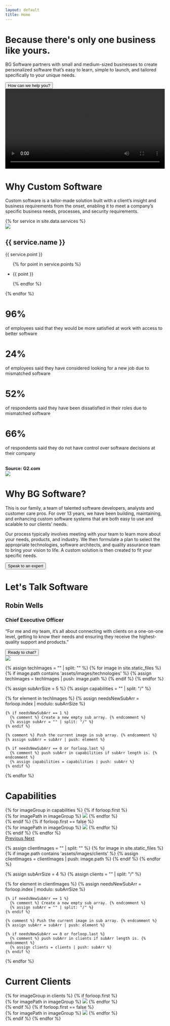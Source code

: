 ```yaml
---
layout: default
title: Home
---
```




<div class="container-fluid px-0 overflow-hidden">

  <div
    id="headline"
    class="d-flex flex-column align-items-center justify-content-center min-height-100vh"
  >
    <div class="headline__content">
      <div class="headline__left text-right">
        <h1 class="headline__title text-right font-italic color-white"
          >Because there's only one business like yours.
        </h1>
        <p
          class="text-right font-weight-light color-white font-size-md"
          data-aos="fade-right"
          data-aos-duration="3000"
        >
          BG Software partners with small and medium-sized businesses to create personalized software that’s easy to learn, simple to launch, and tailored specifically to your unique needs.
        </p>
        <div
          class="px-1"
          data-aos="fade-right"
          data-aos-duration="3000"
        >
          <button class="btn cta-button-tertiary font-weight-light">
            How can we help you?
          </button>
        </div>
      </div>
      <div
        class="headline__right video-wrap"
        data-aos="fade-right"
        data-aos-duration="3000"
      >
        <div class="video-container">
          <video width="100%" height="auto" controls>
            <source src="{{site.baseurl}}/assets/videos/explainer.mp4" type="video/mp4">
          Your browser does not support the video tag.
          </video>
        </div>
      </div>
    </div>
  </div>



  <!---  Custom Software. --->
  <div id="custom-software" class="bg-color-blue py-5">
    <div
      class="opener w-100"
      data-aos="fade-right"
      data-aos-offset="200"
    >
      <h1 class="text-center color-white mb-0">Why Custom Software</h1>
    </div>
    <div
      class="d-flex justify-content-center"
      data-aos="fade-right"
      data-aos-offset="200"
    >
      <p class="custom-software__text color-white text-center pt-5 font-weight-lighter font-size-md line-height-2">
        Custom software is a tailor-made solution built with a client’s insight and business
        requirements from the onset, enabling it to meet a company’s specific business
        needs, processes, and security requirements.
      </p>
    </div>
  </div>



  <!--- Services. --->
  <div id="services" class="py-4">
    <div class="d-flex align-items-center flex-column">
      <div class="services__cards d-flex justify-content-center m-0">
        {% for service in site.data.services %}
          <div
            class="services__card ml-3 mr-3 mb-3"
            data-aos="fade-right"
            data-aos-offset="200"
          >
            <div class="card-body px-1">
              <img
                src="{{site.baseurl}}/assets/images/services/{{ forloop.index }}.png"
                class="mx-auto d-block w-75 max-width-7rem pb-4"
              >
              <h2 class="services__card-title card-title text-center">{{ service.name }}</h2>
              <div class="services__card-content font-size-md">
                <p class="font-weight-lighter line-height-2">
                  {{ service.point }}
                </p>
                <ul class="services__card-points pt-3">
                {% for point in service.points %}
                  <li class="card-text"><p class="font-weight-lighter">{{ point }}</p></li>
                {% endfor %}
                </ul>
              </div>
            </div>
          </div>
        {% endfor %}
      </div>
    </div>
  </div>


  <!--- Survey. --->
  <div id="survey" class="py-4 bg-color-blue">
    <div class="survey__groups d-flex justify-content-center align-items-center color-white mx-auto">
      <div class="survey__group d-flex">
        <div
          class="survey__card card-body text-center"
          data-aos="fade-right"
          data-aos-offset="200"
        >
          <i class="fa fa-heart-o fa-3x color-white" aria-hidden="true"></i>
          <h1 class="card-title text-center font-size-4">96%</h1>
          <p class="font-size-md line-height-2">of employees said that they would be more satisfied at work with access to better software</p>
        </div>
        <div
          class="survey__card card-body text-center"
          data-aos="fade-right"
          data-aos-offset="200"
        >
          <i class="fa fa-eye fa-3x color-white" aria-hidden="true"></i>
          <h1 class="card-title text-center font-size-4">24%</h1>
          <p class="font-size-md line-height-2">of employees said they have considered looking for a new job due to mismatched software</p>
        </div>
      </div>
      <div class="survey__group d-flex">
        <div
          class="survey__card card-body text-center"
          data-aos="fade-right"
          data-aos-offset="200"
        >
          <i class="fa fa-frown-o fa-3x color-white" aria-hidden="true"></i>
          <h1 class="card-title text-center font-size-4">52%</h1>
          <p class="font-size-md line-height-2">of respondents said they have been dissatisfied in their roles due to mismatched software</p>
        </div>
        <div
          class="survey__card card-body text-center"
          data-aos="fade-right"
          data-aos-offset="200"
        >
          <i class="fa fa-floppy-o fa-3x color-white" aria-hidden="true"></i>
          <h1 class="card-title text-center font-size-4">66%</h1>
          <p class="font-size-md line-height-2">of respondents said they do not have control over software decisions at their company</p>
          <br>
          <div class="text-right font-size-md">
            <b>Source: G2.com</b>
          </div>
        </div>
      </div>
    </div>
  </div>


  <!--- About Us. --->
  <div id="about-us" class="pb-4">
    <!--- Why BG Software? --->
    <div id="why-bg-software" class="d-flex about-us__content">
      <div
        class="about-us__image-container about-us__side"
        data-aos="fade-right"
        data-aos-offset="200"
      >
        <img
          id="why-bg-software__team-photo"
          class="max-width-50rem w-100 h-auto"
          src="{{site.baseurl}}/assets/images/BG/team_photo.jpg"
        >
      </div>
      <div
        class="about-us__text text-align-left"
        data-aos="fade-right"
        data-aos-offset="200"
      >
        <h1>Why BG Software?</h1>
        <p class="font-size-md line-height-2">
          This is our family, a team of talented software developers, analysts and customer
          care pros. For over 13 years, we have been building, maintaining, and enhancing
          custom software systems that are both easy to use and scalable to our clients’
          needs.
        </p>
        <p class="font-size-md line-height-2">
          Our process typically involves meeting with your team to learn more about your needs,
          products, and industry. We then formulate a plan to select the appropriate
          technologies, software architects, and quality assurance team to bring your vision
          to life. A custom solution is then created to fit your specific needs.
        </p>
        <button class="btn cta-button-tertiary font-weight-light">
          Speak to an expert
        </button>
      </div>
    </div>
    <!--- Let's talk Software. --->
    <div id="lets-talk-software" class="about-us__content d-flex">
      <div
        class="about-us__text text-right"
        data-aos="fade-right"
        data-aos-offset="200"
      >
        <h1>Let's Talk Software</h1>
        <h2>Robin Wells</h2>
        <h3 class="font-italic">Chief Executive Officer</h3>
        <p class="font-italic font-size-md line-height-2">
          “For me and my team, it’s all about connecting with clients on a one-on-one level,
          getting to know their needs and ensuring they receive the highest-quality support
          and products.”
        </p>
        <button class="btn cta-button-tertiary font-weight-light">Ready to chat?</button>
      </div>
      <div
        class="about-us__image-container about-us__side text-align-left"
        data-aos="fade-right"
        data-aos-offset="200"
      >
        <img
          id="lets-talk-software__robin-image"
          class="max-width-40"
          src="{{site.baseurl}}/assets/images/BG/robin.jpg"
          data-aos="fade-right"
          data-aos-offset="100"
        >
      </div>
    </div>
  </div>



  <!--- Capabilities. --->
  {% assign techImages = "" | split: "" %}
  {% for image in site.static_files %}
    {% if image.path contains 'assets/images/technologies' %}
      {% assign techImages = techImages | push: image.path %}
    {% endif %}
  {% endfor %}

  <!--- Create a nested array for Capabilities to group carousel. --->
  {% assign subArrSize = 5 %}
  {% assign capabilities = "" | split: "/" %}

  {% for element in techImages %}
    {% assign needsNewSubArr = forloop.index | modulo: subArrSize %}

    {% if needsNewSubArr == 1 %}
      {% comment %} Create a new empty sub array. {% endcomment %}
      {% assign subArr = "" | split: "/" %}
    {% endif %}

    {% comment %} Push the current image in sub array. {% endcomment %}
    {% assign subArr = subArr | push: element %}

    {% if needsNewSubArr == 0 or forloop.last %}
      {% comment %} push subArr in capabilities if subArr length is. {% endcomment %}
      {% assign capabilities = capabilities | push: subArr %}
    {% endif %}
  {% endfor %}

  <div id="capabilities" class="bg-color-white pb-4">
    <div class="d-flex flex-column align-items-center">
      <div class="bg-color-blue w-100 py-2">
        <h1
          class="text-center color-white"
          data-aos="fade-right"
          data-aos-offset="200"
        >Capabilities</h1>
      </div>
      <div
        class="capabilities__carousel carousel slide py-4"
        data-ride="carousel"
        data-aos="fade-right"
        data-aos-offset="200"
      >
        <div class="carousel-inner">
          {% for imageGroup in capabilities %}
            <!--- If first group, set class have active class. --->
            {% if forloop.first %}
              <div class="carousel-item text-center active">
                {% for imagePath in imageGroup %}
                    <img class="inline-block px-3 img-fluid w-10rem" src="{{ site.baseurl }}{{ imagePath }}">
                {% endfor %}
              </div>
            {% endif %}
            {% if forloop.first == false %}
              <div class="carousel-item text-center">
                {% for imagePath in imageGroup %}
                    <img class="inline-block px-3 img-fluid w-10rem" src="{{ site.baseurl }}{{ imagePath }}">
                {% endfor %}
              </div>
            {% endif %}
          {% endfor %}
        </div>
        <a
          class="carousel-control-prev"
          href=".capabilities__carousel"
          role="button"
          data-slide="prev"
        >
          <span class="carousel-control-prev-icon carousel-control-dark" aria-hidden="true"></span>
          <span class="sr-only">Previous</span>
        </a>
        <a
          class="carousel-control-next"
          href=".capabilities__carousel"
          role="button"
          data-slide="next"
        >
          <span class="carousel-control-next-icon carousel-control-dark" aria-hidden="true"></span>
          <span class="sr-only">Next</span>
        </a>
      </div>
    </div>
  </div>



  <!--- Clients. --->
  {% assign clientImages = "" | split: "" %}
  {% for image in site.static_files %}
    {% if image.path contains 'assets/images/clients' %}
      {% assign clientImages = clientImages | push: image.path %}
    {% endif %}
  {% endfor %}

  <!--- Create a nested array for Clients to group carousel. --->
  {% assign subArrSize = 4 %}
  {% assign clients = "" | split: "/" %}

  {% for element in clientImages %}
    {% assign needsNewSubArr = forloop.index | modulo: subArrSize %}

    {% if needsNewSubArr == 1 %}
      {% comment %} Create a new empty sub array. {% endcomment %}
      {% assign subArr = "" | split: "/" %}
    {% endif %}

    {% comment %} Push the current image in sub array. {% endcomment %}
    {% assign subArr = subArr | push: element %}

    {% if needsNewSubArr == 0 or forloop.last %}
      {% comment %} push subArr in clients if subArr length is. {% endcomment %}
      {% assign clients = clients | push: subArr %}
    {% endif %}
  {% endfor %}

  <div id="clients" class="pb-4">
    <div class="d-flex flex-column align-items-center">
      <div class="bg-color-blue w-100 py-2">
        <h1
          class="text-center color-white"
          data-aos="fade-right"
          data-aos-offset="200"
        >Current Clients</h1>
      </div>
      <div
        class="clients__carousel carousel slide py-4"
        data-ride="carousel"
        data-aos="fade-right"
        data-aos-offset="200"
      >
        <div class="carousel-inner">
          {% for imageGroup in clients %}
            <!--- If first group, set class have active class. --->
            {% if forloop.first %}
              <div class="carousel-item text-center active">
                {% for imagePath in imageGroup %}
                    <img class="inline-block px-3 img-fluid w-10rem" src="{{ site.baseurl }}{{ imagePath }}">
                {% endfor %}
              </div>
            {% endif %}
            {% if forloop.first == false %}
              <div class="carousel-item text-center">
                {% for imagePath in imageGroup %}
                    <img class="inline-block px-3 img-fluid w-10rem" src="{{ site.baseurl }}{{ imagePath }}">
                {% endfor %}
              </div>
            {% endif %}
          {% endfor %}
        </div>
      </div>
    </div>
  </div>
</div>